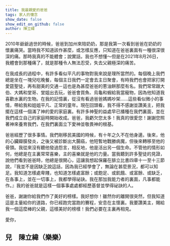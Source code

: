 ```yaml
---
title: 我最親愛的爸爸
tags: 家人的懐念
show_date: false
show_edit_on_github: false
author: 陳立緯
---
```


2010年爺爺過世的時候，爸爸到加州來陪奶奶，那是我第一次看到爸爸在奶奶的懷裏痛哭。當時我不知道該作甚麼，或怎樣反應，只知道在爸爸裏面有一種很深很深的痛。那時我真的不能體會；說實話，我也不想懂～但是在2021年8月26日，我體會到那種痛了，就是那種令人無法忍受，失去父親極深的痛苦。

在我成長的過程中，有許多看似平凡的事物對我來說是理所當然的。每個晚上我們總是坐在一塊兒吃晚餐，每個主日我們一定會去主日聚會，有時我們也會把家打開愛筵聖徒，再有甜美的交通－這也是為甚麼爸爸的蔥油餅那麼有名。我們常常跟大伯、大媽和堂哥、堂姐出去玩，爸爸會買魚、烏龜和蝦給我當寵物，因為他知道我喜歡水裏的生物。在我的記憶裏，從沒有看過爸爸媽媽吵架……這些看似微小的事情，帶給我和姐姐平凡、正常的童年。現在回頭看，我不得不感謝並讚美主，把我擺在這樣一個滿了神的愛的家庭裏。有許多神聖的益處早已播種在我們裏面，並在我們成立自己的家庭時開始收成。爸爸，我虧欠您太多！我真的很愛您！謝謝您照著神來養育我們，在我們裏面立下愛神並敬畏神的根基。

爸爸經歷了很多事情。我們剛移民美國的時候，有十年之久不在他身邊。後來，他的心臟瓣膜發炎，之後又被診斷出大腸癌，他短暫地戰勝病魔，但後來轉移至他的骨頭。我從來沒有聽他發過怨言，相反地，他是活出另一個生命。不管他的情形如何，他總是在主裏常常喜樂，主的喜樂就是他的力量。當我聽到許多聖徒的見證，說他們看到爸爸時，他總是很開心，這讓我想起保羅在腓立比書四章十一至十三節說，『我並不是因缺乏說這話，因為我已經學會了，無論在甚麼景況，都可以知足。我知道怎樣處卑賤，也知道怎樣處富餘；或飽足、或飢餓、或富餘、或缺乏，在各事上，並在一切事上，我都學得祕訣。我在那加我能力者的裏面，凡事都能作。』我的爸爸就是這樣一個事事處處都經歷基督並學得祕訣的人。

爸爸，謝謝你給我們作了美好的榜樣。我好想你！雖然你的離開很突然，但我知道這是主量給你的道路，你已經跑完當跑的賽程，安息在主懷裏。我要讚美主，賜給我一個這麼棒的父親，這樣美好的榜樣！我們必要在主裏再相見。

愛你，

兒　陳立緯（樂樂）
---
